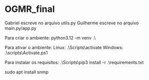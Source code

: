 # OGMR_final

Gabriel escreve no arquivo utils.py
Guilherme escreve no arquivo main.py/app.py

Para criar o ambiente:
python3.12 -m venv .\

Para ativar o ambiente:
Linux: .\Scripts\activate
Windows: .\scripts\Activate.ps1

Para instalar os requisitos:
.\Scripts\pip3 install -r .\requirements.txt

sudo apt install snmp